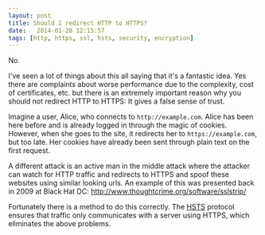 ```yaml
---
layout: post
title: Should I redirect HTTP to HTTPS?
date:   2014-01-28 12:15:57
tags: [http, https, ssl, hsts, security, encryption]
---
```


No.

I've seen a lot of things about this all saying that it's a fantastic idea. Yes there are complaints about worse performance due to the complexity, cost of certificates, etc. but there is an extremely important reason why you should not redirect HTTP to HTTPS: It gives a false sense of trust. 

Imagine a user, Alice, who connects to `http://example.com`. Alice has been here before and is already logged in through the magic of cookies. However, when she goes to the site, it redirects her to `https://example.com`, but too late. Her cookies have already been sent through plain text on the first request. 

A different attack is an active man in the middle attack where the attacker can watch for HTTP traffic and redirects to HTTPS and spoof these websites using similar looking urls. An example of this was presented back in 2009 at Black Hat DC: <http://www.thoughtcrime.org/software/sslstrip/>

Fortunately there is a method to do this correctly. The [HSTS](http://en.wikipedia.org/wiki/HTTP_Strict_Transport_Security) protocol ensures that traffic only communicates with a server using HTTPS, which eliminates the above problems. 
